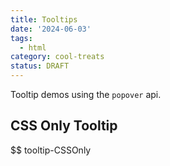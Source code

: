 ```yaml
---
title: Tooltips
date: '2024-06-03'
tags:
  - html
category: cool-treats
status: DRAFT
---
```


Tooltip demos using the `popover` api.

<!-- Excerpt -->

## CSS Only Tooltip

$$ tooltip-CSSOnly